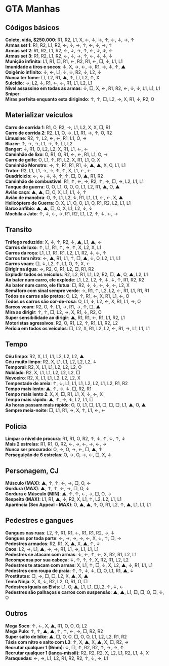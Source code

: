 # GTA Manhas

## Códigos básicos

**Colete, vida, $250.000**: R1, R2, L1, X, ←, ↓, →, ↑, ←, ↓, →, ↑  
**Armas set 1**: R1, R2, L1, R2, ←, ↓, →, ↑, ←, ↓, →, ↑  
**Armas set 2**: R1, R2, L1, R2, ←, ↓, →, ↑, ←, ↓, ↓, ←  
**Armas set 3**: R1, R2, L1, R2, ←, ↓, →, ↑, ←, ↓, ↓, ↓  
**Munição infinita**: L1, R1, □, R1, ←, R2, R1, ←, □, ↓, L1, L1  
**Imunidade a tiros e socos**: ↓, X, →, ←, →, R1, →, ↓, ↑, ▲  
**Oxigênio infinito**: ↓, ←, L1, ↓, ↓, R2, ↓, L2, ↓  
**Nunca ter fome**: □, L2, R1, ▲, ↑, □, L2, ↑, X  
**Suicídio**: →, L2, ↓, R1, ←, ←, R1, L1, L2, L1  
**Nível assassino em todas as armas**: ↓, □, X, ←, R1, R2, ←, ↓, ↓, L1, L1, L1  
**Sniper**:   
**Miras perfeita enquanto esta dirigindo**: ↑, ↑, □, L2, →, X, R1, ↓, R2, O  

## Materializar veículos

**Carro de corrida 1**: R1, O, R2, →, L1, L2, X, X, □, R1  
**Carro de corrida 2**: R2, L1, O, →, L1, R1, →, ↑, O, R2  
**Limusine**: R2, ↑, L2, ←, ←, R1, L1, O, →  
**Blazer**: ↑, →, →, L1, →, ↑, □, L2  
**Banger**: ↓, R1, O, L2, L2, X, R1, L1, ←, ←  
**Caminhão de lixo**: O, R1, O, R1, ←, ←, R1, L1, O, →  
**Carro de golfe**: O, L1, ↑, R1, L2, X, R1, L1, O, X  
**Caminhão Monstro**: →, ↑, R1, R1, R1, ↓, ▲, ▲, X, O, L1, L1  
**Trator**: R2, L1, L1, →, →, ↑, ↑, X, L1, ←, ←  
**Quadriciclo**: ←, ←, ↓, ↓, ↑, ↑, □, O, ▲, R1, R2  
**Caminhão de combustível**: R1, ↑, ←, →, R2, ↑, →, □, →, L2, L1, L1  
**Tanque de guerra**: O, O, L1, O, O, O, L1, L2, R1, ▲, O, ▲  
**Avião caça**: ▲, ▲, □, O, X, L1, L1, ↓, ↑  
**Avião de manobra**: O, ↑, L1, L2, ↓, R1, L1, L1, ←, ←, X, ▲  
**Helicóptero de Guerra**: O, X, L1, O, O, L1, O, R1, R2, L2, L1, L1  
**Barco anfíbio**: ▲, ▲, □, O, X, L1, L2, ↓, ↓  
**Mochila a Jato**: ↑, ↓, ←, →, R1, R2, L1, L2, ↑, ↓, ←, →  

## Transito

**Tráfego reduzido**: X, ↓, ↑, R2, ↓, ▲, L1, ▲, ←  
**Carros de luxo**: ↑, L1, R1, ↑, →, ↑, X, L2, X, L1  
**Carros da roça**: L1, L1, R1, R1, L2, L1, R2, ↓, ←, ↑  
**Carros tem nitro**: ←, ▲, R1, L1, ↑, □, ▲, ↓, O, L2, L1, L1  
**Carros voam**: □, ↓, L2, ↑, L1, O, ↑, X, ←  
**Dirigir na água**: →, R2, O, R1, L2, □, R1, R2  
**Explodir todos os veículos**: R2, L2, R1, L1, L2, R2, □, ▲, O, ▲, L2, L1  
**Ao bater num carro, ele explode**: L1, L2, L2, ↑, ↓, ↓, ↑, R1, R2, R2  
**Ao bater num carro, ele flutua**: □, R2, ↓, ↓, ←, ↓, ←, L2, X  
**Semáforo com sinal sempre verde**: →, R1, ↑, L2, L2, ←, R1, L1, R1, R1  
**Todos os carros são pretos**: O, L2, ↑, R1, ←, X, R1, L1, ←, O  
**Todos os carros são cor-de-rosa**: O, L1, ↓, L2, ←, X, R1, L1, →, O  
**Barcos voam**: R2, O, ↑, L1, →, R1, →, ↑, □, ▲  
**Mira ao dirigir**: ↑, ↑, □, L2, →, X, R1, ↓, R2, O  
**Super sensibilidade ao dirigir**: ▲, R1, R1, ←, R1, L1, R2, L1  
**Motoristas agressivos**: R2, O, R1, L2, ↑, R1, L1, R2, L2  
**Perícia em todos os veículos**: □, L2, X, R1, L2, L2, ←, R1, →, L1, L1, L1  

## Tempo

**Céu limpo**: R2, X, L1, L1, L2, L2, L2, ▲  
**Céu muito limpo**: R2, X, L1, L1, L2, L2, L2, ↓  
**Temporal**: R2, X, L1, L1, L2, L2, L2, O  
**Nublado**: R2, X, L1, L1, L2, L2, L2, □  
**Nevoeiro**: R2, X, L1, L1, L2, L2, L2, X  
**Tempestade de areia**: ↑, ↓, L1, L1, L1, L2, L2, L1, L2, R1, R2  
**Tempo mais lento**: ▲, ↑, →, ↓, □, R2, R1  
**Tempo mais lento 2**: X, X, □, R1, L1, X, ↓, ←, X  
**Tempo mais rápido**: ▲, ↑, →, ↓, L2, L1, □  
**As horas passam mais rápido**: O, O, L1, □, L1, □, □, □, L1, ▲, O, ▲  
**Sempre meia-noite**: □, L1, R1, →, X, ↑, L1, ←, ←  

## Polícia

**Limpar o nivel de procura**: R1, R1, O, R2, ↑, ↓, ↑, ↓, ↑, ↓  
**Mais 2 estrelas**: R1, R1, O, R2, ←, →, ←, →, ←, →  
**Nunca ser procurado**: O, →, O, →, ←, □, ▲, ↑  
**Perseguição de 6 estrelas**: O, →, O, →, ←, □, X, ↓  

## Personagem, CJ

**Músculo (MAX)**: ▲, ↑, ↑, ←, →, □, O, ←  
**Gordura (MAX)**: ▲, ↑, ↑, ←, →, □, O, ↓  
**Gordura e Músculo (MIN)**: ▲, ↑, ↑, ←, →, □, O, →  
**Respeito (MAX)**: L1, R1, ▲, ↓, R2, X, L1, ↑, L2, L2, L1, L1  
**Aparência (Sex Appeal - MAX)**: O, ▲, ▲, ↑, O, R1, L2, ↑, ▲, L1, L1, L1  

## Pedestres e gangues

**Gangues nas ruas**: L2, ↑, R1, R1, ←, R1, R1, R2, →, ↓  
**Gangues por toda parte**: ←, →, →, →, ←, X, ↓, ↑, □, →  
**Pedestres armados**: R2, R1, X, ▲, X, ▲, ↑, ↓  
**Caos**: L2, →, L1, ▲, →, →, R1, L1, →, L1, L1, L1  
**Pedestres se atacam com armas**: ↓, ←, ↑, ←, X, R2, R1, L2, L1  
**Recompensa por sua cabeça**: ↓, ↑, ↑, ↑, X, R2, R1, L2, L2  
**Pedestres te atacam com armas**: X, L1, ↑, □, ↓, X, L2, ▲, ↓, R1, L1, L1  
**Pedestres com roupa de praia**: ↑, ↑, ↓, ↓, □, O, L1, R1, ▲, ↓  
**Prostitutas**: □, →, □, □, L2, X, ▲, X, ▲  
**Tema Ninja**: X, X, ↓, R2, L2, O, R1, O, □  
**Pedestres iguais ao Elvis**: L1, O, ▲, L1, L1, □,L2, ↑, ↓, ←  
**Pedestres são palhaços e carros com suspensão**: ▲, ▲, L1, □, □, O, □, ↓, O  

## Outros

**Mega Soco**: ↑, ←, X, ▲, R1, O, O, O, L2  
**Mega Pulo**: ↑, ↑, ▲, ▲, ↑, ↑, ←, →, □, R2, R2  
**Super salto de bike**: ▲, □, O, O, □, O, O, L1, L2, L2, R1, R2  
**Táxis com nitro e salto com L3**: ↑, X, ▲, X, ▲, X, □, R2, →  
**Recrutar qualquer 1 (9mm)**: ↓, □, ↑, R2, R2, ↑, →, →, ↑  
**Recrutar qualquer 1 (lança-míssil)**: R2, R2, R2, X, L2, L1, R2, L1, ↓, X  
**Paraquedas**: ←, →, L1, L2, R1, R2, R2, ↑, ↓, →, L1  
